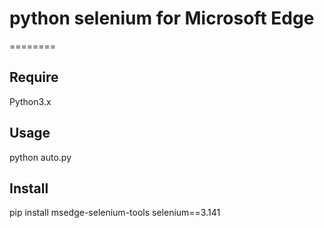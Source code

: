 # python selenium for Microsoft Edge
========

## Require
Python3.x

## Usage
python auto.py

## Install
pip install msedge-selenium-tools selenium==3.141

